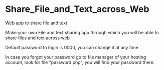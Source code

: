 # Share_File_and_Text_across_Web
Web app to share file and text

Make your own File and text sharing app through which you will be able to share files and text across web

Default password to login is 0000, you can change it at any time

In case you forgot your password go to file manager of your hosting account, look for file "password.php", you will find your password there.
